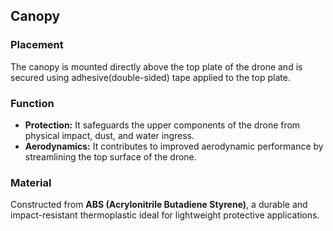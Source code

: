 ## Canopy

### Placement
The canopy is mounted directly above the top plate of the drone and is secured using adhesive(double-sided) tape applied to the top plate.

### Function
- **Protection:** It safeguards the upper components of the drone from physical impact, dust, and water ingress.
- **Aerodynamics:** It contributes to improved aerodynamic performance by streamlining the top surface of the drone.

### Material
Constructed from **ABS (Acrylonitrile Butadiene Styrene)**, a durable and impact-resistant thermoplastic ideal for lightweight protective applications.
